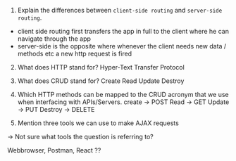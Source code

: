 1.  Explain the differences between `client-side routing` and `server-side routing`.
- client side routing first transfers the app in full to the client where he can navigate through the app
- server-side is the opposite where whenever the client needs new data / methods etc a new http request is fired

2.  What does HTTP stand for?
Hyper-Text Transfer Protocol

3.  What does CRUD stand for?
Create Read Update Destroy

4.  Which HTTP methods can be mapped to the CRUD acronym that we use when interfacing with APIs/Servers.
create -> POST 
Read -> GET
Update -> PUT
Destroy -> DELETE

5.  Mention three tools we can use to make AJAX requests

-> Not sure what tools the question is referring to?

Webbrowser, Postman, React ??